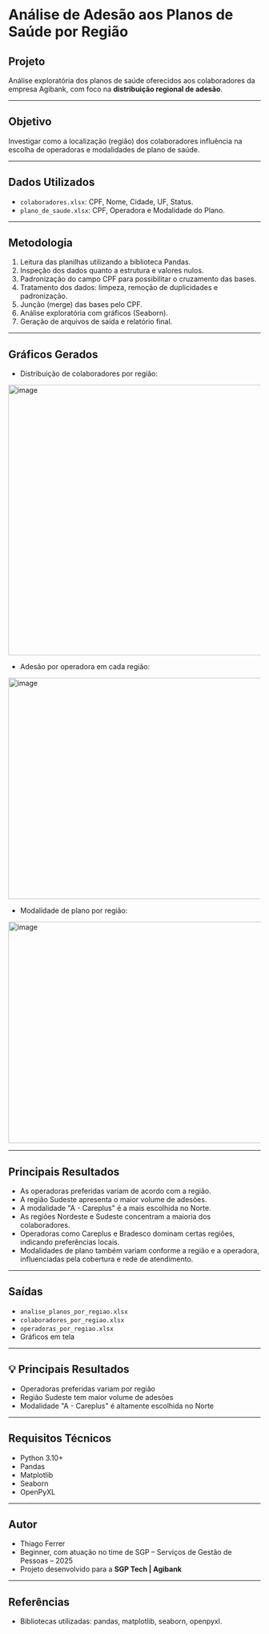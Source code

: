 #  Análise de Adesão aos Planos de Saúde por Região

##  Projeto
Análise exploratória dos planos de saúde oferecidos aos colaboradores da empresa Agibank, com foco na **distribuição regional de adesão**.

---

##  Objetivo
Investigar como a localização (região) dos colaboradores influência na escolha de operadoras e modalidades de plano de saúde.

---

##  Dados Utilizados
- `colaboradores.xlsx`: CPF, Nome, Cidade, UF, Status.
- `plano_de_saude.xlsx`: CPF, Operadora e Modalidade do Plano.

---

##  Metodologia

1. Leitura das planilhas utilizando a biblioteca Pandas.  
2. Inspeção dos dados quanto a estrutura e valores nulos.  
3. Padronização do campo CPF para possibilitar o cruzamento das bases.  
4. Tratamento dos dados: limpeza, remoção de duplicidades e padronização.  
5. Junção (merge) das bases pelo CPF.  
6. Análise exploratória com gráficos (Seaborn).  
7. Geração de arquivos de saída e relatório final.

---

##  Gráficos Gerados

- Distribuição de colaboradores por região:
<img width="900" height="540" alt="image" src="https://github.com/user-attachments/assets/f225c9cf-2199-4672-9105-3a74a4b66ef9" />

- Adesão por operadora em cada região:
<img width="900" height="442" alt="image" src="https://github.com/user-attachments/assets/af0c4e99-8c92-4cda-8bbf-7080a949969b" />

- Modalidade de plano por região:
<img width="900" height="442" alt="image" src="https://github.com/user-attachments/assets/164adf2b-6edc-49cf-9d75-a98e8c88e1de" />

---

##  Principais Resultados

- As operadoras preferidas variam de acordo com a região.  
- A região Sudeste apresenta o maior volume de adesões.  
- A modalidade "A - Careplus" é a mais escolhida no Norte.  
- As regiões Nordeste e Sudeste concentram a maioria dos colaboradores.  
- Operadoras como Careplus e Bradesco dominam certas regiões, indicando preferências locais.  
- Modalidades de plano também variam conforme a região e a operadora, influenciadas pela cobertura e rede de atendimento.

---

##  Saídas

- `analise_planos_por_regiao.xlsx`
- `colaboradores_por_regiao.xlsx`
- `operadoras_por_regiao.xlsx`
- Gráficos em tela

---

## 💡 Principais Resultados

- Operadoras preferidas variam por região
- Região Sudeste tem maior volume de adesões
- Modalidade "A - Careplus" é altamente escolhida no Norte

---

##  Requisitos Técnicos

- Python 3.10+
- Pandas
- Matplotlib
- Seaborn
- OpenPyXL

---

##  Autor

- Thiago Ferrer  
- Beginner, com atuação no time de SGP – Serviços de Gestão de Pessoas – 2025  
- Projeto desenvolvido para a **SGP Tech | Agibank**
---

##  Referências

- Bibliotecas utilizadas: pandas, matplotlib, seaborn, openpyxl.


